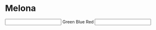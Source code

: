 # Melona
<input pattern="(hi|hello) *">
  <output value="Hi! What is your favorite color?"/>
  <context>
    <sample>
      <item>Green</item>
      <item>Blue</item>
      <item>Red</item>
    </sample>
    <input pattern="* $Color *">
      <output value="Nice! I like it too!"/>
    </input>
  </context>
</input>
